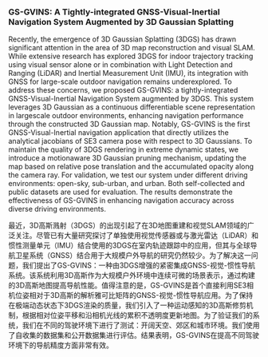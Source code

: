 ### GS-GVINS: A Tightly-integrated GNSS-Visual-Inertial Navigation System Augmented by 3D Gaussian Splatting

Recently, the emergence of 3D Gaussian Splatting (3DGS) has drawn significant attention in the area of 3D map reconstruction and visual SLAM. While extensive research has explored 3DGS for indoor trajectory tracking using visual sensor alone or in combination with Light Detection and Ranging (LiDAR) and Inertial Measurement Unit (IMU), its integration with GNSS for large-scale outdoor navigation remains underexplored. To address these concerns, we proposed GS-GVINS: a tightly-integrated GNSS-Visual-Inertial Navigation System augmented by 3DGS. This system leverages 3D Gaussian as a continuous differentiable scene representation in largescale outdoor environments, enhancing navigation performance through the constructed 3D Gaussian map. Notably, GS-GVINS is the first GNSS-Visual-Inertial navigation application that directly utilizes the analytical jacobians of SE3 camera pose with respect to 3D Gaussians. To maintain the quality of 3DGS rendering in extreme dynamic states, we introduce a motionaware 3D Gaussian pruning mechanism, updating the map based on relative pose translation and the accumulated opacity along the camera ray. For validation, we test our system under different driving environments: open-sky, sub-urban, and urban. Both self-collected and public datasets are used for evaluation. The results demonstrate the effectiveness of GS-GVINS in enhancing navigation accuracy across diverse driving environments.

最近，3D高斯溅射（3DGS）的出现引起了在3D地图重建和视觉SLAM领域的广泛关注。尽管已有大量研究探讨了单独使用视觉传感器或与激光雷达（LiDAR）和惯性测量单元（IMU）结合使用的3DGS在室内轨迹跟踪中的应用，但其与全球导航卫星系统（GNSS）结合用于大规模户外导航的研究仍然较少。为了解决这一问题，我们提出了GS-GVINS：一种由3DGS增强的紧密集成GNSS-视觉-惯性导航系统。该系统利用3D高斯作为大规模户外环境中连续可微的场景表示，通过构建的3D高斯地图提高导航性能。值得注意的是，GS-GVINS是首个直接利用SE3相机位姿相对于3D高斯的解析雅可比矩阵的GNSS-视觉-惯性导航应用。为了保持在极端动态状态下3DGS渲染的质量，我们引入了一种运动感知的3D高斯修剪机制，根据相对位姿平移和沿相机光线的累积不透明度更新地图。为了验证我们的系统，我们在不同的驾驶环境下进行了测试：开阔天空、郊区和城市环境。我们使用了自收集的数据集和公开数据集进行评估。结果表明，GS-GVINS在提高不同驾驶环境下的导航精度方面非常有效。
